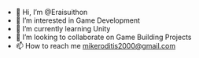- 👋 Hi, I’m @Eraisuithon
- 👀 I’m interested in Game Development
- 🌱 I’m currently learning Unity
- 💞️ I’m looking to collaborate on Game Building Projects
- 📫 How to reach me mikeroditis2000@gmail.com

<!---
Eraisuithon/Eraisuithon is a ✨ special ✨ repository because its `README.md` (this file) appears on your GitHub profile.
You can click the Preview link to take a look at your changes.
--->
